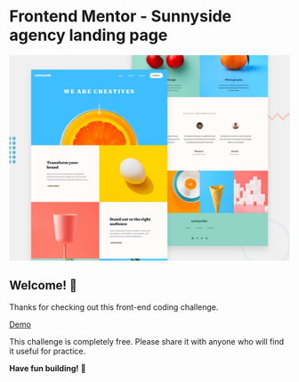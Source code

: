 # Frontend Mentor - Sunnyside agency landing page

![Design preview for the Sunnyside agency landing page coding challenge](./design/desktop-preview.jpg)

## Welcome! 👋

Thanks for checking out this front-end coding challenge.

[Demo](https://sadafziya.github.io/sunnyside-agency-landing-page-main/)

This challenge is completely free. Please share it with anyone who will find it useful for practice.

**Have fun building!** 🚀
